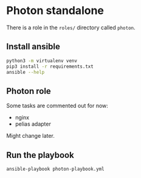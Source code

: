 # Photon standalone

There is a role in the `roles/` directory called `photon`.

## Install ansible

```bash
python3 -m virtualenv venv
pip3 install -r requirements.txt
ansible --help
```

## Photon role

Some tasks are commented out for now:
- nginx
- pelias adapter
 
 
Might change later.

## Run the playbook

```bash
ansible-playbook photon-playbook.yml
```